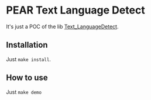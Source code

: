 # PEAR Text Language Detect

It's just a POC of the lib [Text_LanguageDetect](https://github.com/pear/Text_LanguageDetect).

## Installation

Just `make install`.

## How to use

Just `make demo`
